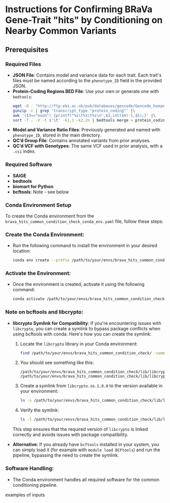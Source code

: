 # Instructions for Confirming BRaVa Gene-Trait "hits" by Conditioning on Nearby Common Variants 

## Prerequisites

### Required Files
- **JSON File**: Contains model and variance data for each trait. Each trait's files must be named according to the `phenotype_ID` field in the provided JSON.
- **Protein-Coding Regions BED File**: Use your own or generate one with `bedtools`:
  ```sh
  wget -O - "http://ftp.ebi.ac.uk/pub/databases/gencode/Gencode_human/release_47/gencode.v47.annotation.gtf.gz" |\
  gunzip -c | grep 'transcript_type "protein_coding"' |\
  awk '($3=="exon") {printf("%s\t%s\t%s\n",$1,int($4)-1,$5);}' |\
  sort -T . -V -t $'\t' -k1,1 -k2,2n | bedtools merge > protein_coding_regions_hg38_no_padding_no_UTR_v47.bed
  ```
- **Model and Variance Ratio Files**: Previously generated and named with `phenotype_ID`, stored in the main directory.
- **QC’d Group File**: Contains annotated variants from prior analyses.
- **QC’d VCF with Genotypes**: The same VCF used in prior analysis, with a `.csi` index.

### Required Software
- **SAIGE**
- **bedtools**
- **biomart for Python**
- **bcftools**: Note - see below

### Conda Environment Setup

To create the Conda environment from the `brava_hits_common_condition_check_conda_env.yaml` file, follow these steps:

### **Create the Conda Environment:**
   - Run the following command to install the environment in your desired location:
     ```bash
     conda env create --prefix /path/to/your/envs/brava_hits_common_condition_check -f brava_hits_common_condition_check_conda_env.yaml
     ```

### **Activate the Environment:**
   - Once the environment is created, activate it using the following command:
     ```bash
     conda activate /path/to/your/envs/brava_hits_common_condition_check
     ```

### **Note on bcftools and libcrypto:**
  
- **libcrypto Symlink for Compatibility**: If you're encountering issues with `libcrypto`, you can create a symlink to bypass package conflicts when using bcftools with conda. Here's how you can create the symlink:

  1. Locate the `libcrypto` library in your Conda environment:
     ```bash
     find /path/to/your/envs/brava_hits_common_condition_check/ -name "*libcrypto*"
     ```
  2. You should see something like this:
     ```
     /path/to/your/envs/brava_hits_common_condition_check/lib/libcrypto.so
     /path/to/your/envs/brava_hits_common_condition_check/lib/libcrypto.so.3
     ```
  3. Create a symlink from `libcrypto.so.1.0.0` to the version available in your environment:
     ```bash
     ln -s /path/to/your/envs/brava_hits_common_condition_check/lib/libcrypto.so.3 /path/to/your/envs/brava_hits_common_condition_check/lib/libcrypto.so.1.0.0
     ```
  4. Verify the symlink:
     ```bash
     ls -l /path/to/your/envs/brava_hits_common_condition_check/lib/libcrypto.so.1.0.0
     ```

  This step ensures that the required version of `libcrypto` is linked correctly and avoids issues with package compatibility.

- **Alternative**: If you already have `bcftools` installed in your system, you can simply load it (for example with `module load BCFtools`) and run the pipeline, bypassing the need to create the symlink.

### **Software Handling:**
   - The Conda environment handles all required software for the common conditioning pipeline.


   examples of inputs
